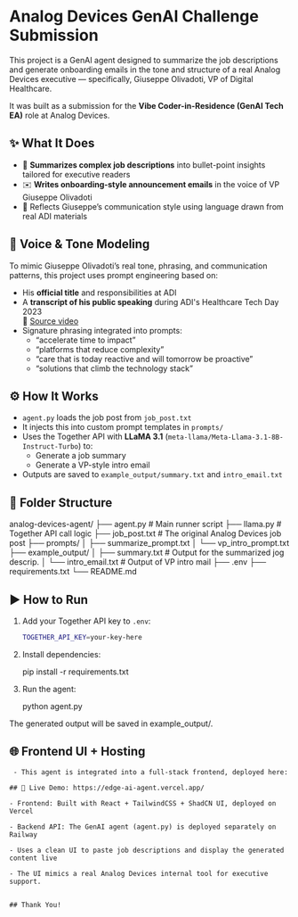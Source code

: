 # Analog Devices GenAI Challenge Submission

This project is a GenAI agent designed to summarize the job descriptions and generate onboarding emails in the tone and structure of a real Analog Devices executive — specifically, Giuseppe Olivadoti, VP of Digital Healthcare.

It was built as a submission for the **Vibe Coder-in-Residence (GenAI Tech EA)** role at Analog Devices.

## ✨ What It Does

- 📄 **Summarizes complex job descriptions** into bullet-point insights tailored for executive readers
- ✉️ **Writes onboarding-style announcement emails** in the voice of VP Giuseppe Olivadoti
- 🧠 Reflects Giuseppe’s communication style using language drawn from real ADI materials

## 🧠 Voice & Tone Modeling

To mimic Giuseppe Olivadoti’s real tone, phrasing, and communication patterns, this project uses prompt engineering based on:

- His **official title** and responsibilities at ADI
- A **transcript of his public speaking** during ADI's Healthcare Tech Day 2023  
  🎥 [Source video](https://ez.analog.com/jp/webinar/c/e/525)  
- Signature phrasing integrated into prompts:
  - “accelerate time to impact”
  - “platforms that reduce complexity”
  - “care that is today reactive and will tomorrow be proactive”
  - “solutions that climb the technology stack”

## ⚙️ How It Works

- `agent.py` loads the job post from `job_post.txt`
- It injects this into custom prompt templates in `prompts/`
- Uses the Together API with **LLaMA 3.1** (`meta-llama/Meta-Llama-3.1-8B-Instruct-Turbo`) to:
  - Generate a job summary
  - Generate a VP-style intro email
- Outputs are saved to `example_output/summary.txt` and `intro_email.txt`

## 📂 Folder Structure

analog-devices-agent/
├── agent.py  # Main runner script
├── llama.py  # Together API call logic
├── job_post.txt  # The original Analog Devices job post
├── prompts/
│ ├── summarize_prompt.txt 
│ └── vp_intro_prompt.txt 
├── example_output/
│ ├── summary.txt  # Output for the summarized jog descrip.
│ └── intro_email.txt  # Output of VP intro mail
├── .env 
├── requirements.txt
└── README.md

## ▶️ How to Run

1. Add your Together API key to `.env`:
   ```bash
   TOGETHER_API_KEY=your-key-here

2. Install dependencies:

    pip install -r requirements.txt

3. Run the agent:

    python agent.py


  The generated output will be saved in example_output/.

  ## 🌐 Frontend UI + Hosting

     - This agent is integrated into a full-stack frontend, deployed here:

    ## 🔗 Live Demo: https://edge-ai-agent.vercel.app/

    - Frontend: Built with React + TailwindCSS + ShadCN UI, deployed on Vercel

    - Backend API: The GenAI agent (agent.py) is deployed separately on Railway

    - Uses a clean UI to paste job descriptions and display the generated content live

    - The UI mimics a real Analog Devices internal tool for executive support.


    ## Thank You!
